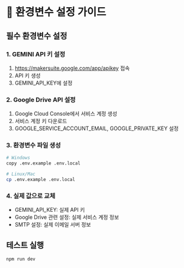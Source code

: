 # 🔧 환경변수 설정 가이드

## 필수 환경변수 설정

### 1. GEMINI API 키 설정
1. https://makersuite.google.com/app/apikey 접속
2. API 키 생성
3. GEMINI_API_KEY에 설정

### 2. Google Drive API 설정
1. Google Cloud Console에서 서비스 계정 생성
2. 서비스 계정 키 다운로드
3. GOOGLE_SERVICE_ACCOUNT_EMAIL, GOOGLE_PRIVATE_KEY 설정

### 3. 환경변수 파일 생성
```bash
# Windows
copy .env.example .env.local

# Linux/Mac
cp .env.example .env.local
```

### 4. 실제 값으로 교체
- GEMINI_API_KEY: 실제 API 키
- Google Drive 관련 설정: 실제 서비스 계정 정보
- SMTP 설정: 실제 이메일 서버 정보

## 테스트 실행
```bash
npm run dev
```
